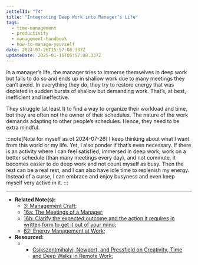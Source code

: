 ```yaml
---
zettelId: "74"
title: "Integrating Deep Work into Manager’s Life"
tags:
  - time-management
  - productivity
  - management-handbook
  - how-to-manage-yourself
date: 2024-07-26T15:57:08.337Z
updateDate: 2025-01-16T05:57:08.337Z
---
```


In a manager’s life, the manager tries to immerse themselves in deep work but fails to do so and ends up in shallow work due to many meetings they can’t avoid. In everything they do, they try to restore energy that was depleted in sudden bursts of shallow but demanding work. That’s, at best, inefficient and ineffective.

They struggle (at least I) to find a way to organize their workload and time, but they are often not the owner of their schedules. The nature of the work demands adapting to other people’s schedules. Hence, they need to be extra mindful.

:::note[Note for myself as of 2024-07-26]
I keep thinking about what I want from this world or my life. Yet, I also ponder if that’s even necessary.
If there is an activity where I can feel satisfied, immersed in deep work, work on a better schedule (than many meetings every day), and not commute, it becomes easier to do deep work and not count myself as busy. Then the rest can be a real rest, and I can also have idle time to replenish my energy. Instead of a curse, I can embrace and enjoy busyness and even keep myself very active in it.
:::

---

- **Related Note(s):**
  - [3: Management Craft](/notes/3/);
  - [16a: The Meetings of a Manager](/notes/16a/);
  - [16b: Clarify the expected outcome and the action it requires in written form to get it out of your mind](/notes/16b/);
  - [62: Energy Management at Work](/notes/62/);
- **Resourced:**
  - - [Csikszentmihalyi, Newport, and Pressfield on Creativity, Time and Deep Walks in Remote Work](/csikszentmihalyi-newport-and-pressfield-on-creativity-time-and-deep-walks-in-remote-work/);
